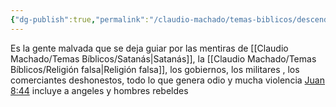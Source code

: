 ```yaml
---
{"dg-publish":true,"permalink":"/claudio-machado/temas-biblicos/descendencia-de-la-serpiente/","tags":["Satanás","Diablo"]}
---
```


Es la gente malvada que se deja guiar por las mentiras de [[Claudio Machado/Temas Bíblicos/Satanás\|Satanás]], la [[Claudio Machado/Temas Bíblicos/Religión falsa\|Religión falsa]], los gobiernos, los militares , los comerciantes deshonestos, todo lo que genera odio y mucha violencia [Juan 8:44](https://wol.jw.org/es/wol/b/r4/lp-s/nwtsty/43/8#v=43:8:44) incluye a angeles y hombres rebeldes 
